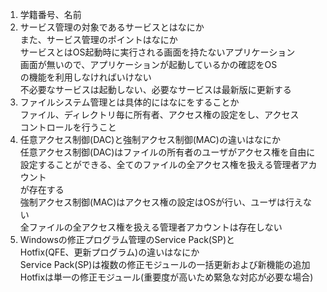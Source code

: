 1. 学籍番号、名前
1. サービス管理の対象であるサービスとはなにか  
また、サービス管理のポイントはなにか  
サービスとはOS起動時に実行される画面を持たないアプリケーション  
画面が無いので、アプリケーションが起動しているかの確認をOS  
の機能を利用しなければいけない  
不必要なサービスは起動しない、必要なサービスは最新版に更新する
1. ファイルシステム管理とは具体的にはなにをすることか  
ファイル、ディレクトリ毎に所有者、アクセス権の設定をし、アクセス  
コントロールを行うこと
1. 任意アクセス制御(DAC)と強制アクセス制御(MAC)の違いはなにか  
任意アクセス制御(DAC)はファイルの所有者のユーザがアクセス権を自由に  
設定することができる、全てのファイルの全アクセス権を扱える管理者アカウント  
が存在する  
強制アクセス制御(MAC)はアクセス権の設定はOSが行い、ユーザは行えない  
全ファイルの全アクセス権を扱える管理者アカウントは存在しない
1. Windowsの修正プログラム管理のService Pack(SP)と  
Hotfix(QFE、更新プログラム)の違いはなにか  
Service Pack(SP)は複数の修正モジュールの一括更新および新機能の追加  
Hotfixは単一の修正モジュール(重要度が高いため緊急な対応が必要な場合)
